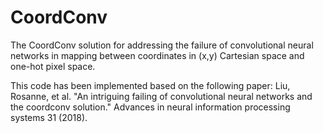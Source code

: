 # CoordConv
The CoordConv solution for addressing the failure of convolutional neural networks in mapping between coordinates in (x,y) Cartesian space and one-hot pixel space.


This code has been implemented based on the following paper:
Liu, Rosanne, et al. "An intriguing failing of convolutional neural networks and the coordconv solution." Advances in neural information processing systems 31 (2018).
